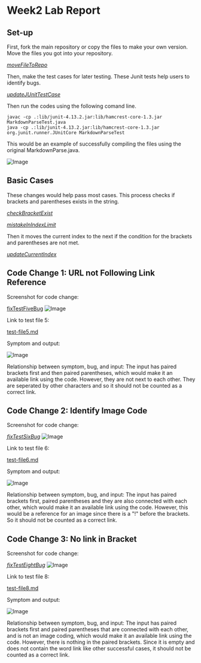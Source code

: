 # Week2 Lab Report
## Set-up
First, fork the main repository or copy the files to make your own version. Move the files you got into your repository.

[*moveFileToRepo*](https://github.com/chw081/cse15l-Week4Report2/commit/61d76bc72dc10afc47df1ffcd105baaee240229b)

Then, make the test cases for later testing. These Junit tests help users to identify bugs.

[*updateJUnitTestCase*](https://github.com/chw081/cse15l-Week4Report2/commit/346e709dd024d21cd0f075ea85f7e0838b2f0917
)

Then run the codes using the following comand line.

```
javac -cp .:lib/junit-4.13.2.jar:lib/hamcrest-core-1.3.jar MarkdownParseTest.java
java -cp .:lib/junit-4.13.2.jar:lib/hamcrest-core-1.3.jar org.junit.runner.JUnitCore MarkdownParseTest 
```

This would be an example of successfully compiling the files using the original MarkdownParse.java.

![Image](failAll.jpeg)

## Basic Cases
These changes would help pass most cases. This process checks if brackets and parentheses exists in the string.
 
[*checkBracketExist*](https://github.com/chw081/cse15l-Week4Report2/commit/596930e80f3c991b78f2efc48fd0d7c28ea2b19f)

[*mistakeInIndexLimit*](https://github.com/chw081/cse15l-Week4Report2/commit/df569bbd093191af96dbbe9ce47a4f3cfe3d42c8)

Then it moves the current index to the next if the condition for the brackets and parentheses are not met.

[*updateCurrentIndex*](https://github.com/chw081/cse15l-Week4Report2/commit/ef97a9aa36e6781ccfc0aea088c6cdd99fdb7c17)

## Code Change 1: URL not Following Link Reference
Screenshot for code change:

[fixTestFiveBug](https://github.com/chw081/cse15l-Week4Report2/commit/9f1c385c7fc3c4b23dc38d1c044a095893004c10)
![Image](changeCodeFor5.jpeg)

Link to test file 5:

[test-file5.md](https://github.com/chw081/cse15l-Week4Report2/blob/main/test-file5.md)

Symptom and output:

![Image](fail5.jpeg)

Relationship between symptom, bug, and input:
The input has paired brackets first and then paired parentheses, which would make it an available link using the code. However, they are not next to each other. They are seperated by other characters and so it should not be counted as a correct link.

## Code Change 2: Identify Image Code
Screenshot for code change:

[*fixTestSixBug*](https://github.com/chw081/cse15l-Week4Report2/commit/6ca92e87f7ac8e8251af8c0239a448c115f8ec62)
![Image](changeCodeFor6.jpeg)

Link to test file 6:

[test-file6.md](https://github.com/chw081/cse15l-Week4Report2/blob/main/test-file6.md)

Symptom and output:

![Image](fail6.jpeg)

Relationship between symptom, bug, and input:
The input has paired brackets first, paired parentheses and they are also connected with each other, which would make it an available link using the code. However, this would be a reference for an image since there is a "!" before the brackets. So it should not be counted as a correct link.

## Code Change 3: No link in Bracket
Screenshot for code change:

[*fixTestEightBug*](https://github.com/chw081/cse15l-Week4Report2/commit/c8fd6181230b068e2e30e9dca9d832a136218f00)
![Image](changeCodeFor8.jpeg)

Link to test file 8:

[test-file8.md](https://github.com/chw081/cse15l-Week4Report2/blob/main/test-file8.md)

Symptom and output:

![Image](fail8.jpeg)

Relationship between symptom, bug, and input:
The input has paired brackets first and paired parentheses that are connected with each other, and is not an image coding, which would make it an available link using the code. However, there is nothing in the paired brackets. Since it is empty and does not contain the word link like other successful cases, it should not be counted as a correct link.
